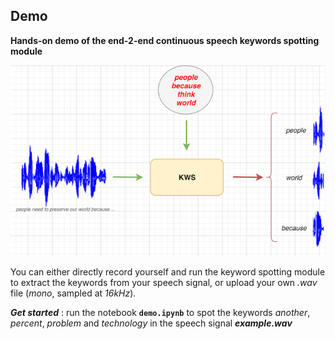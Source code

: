 ## Demo
**Hands-on demo of the end-2-end continuous speech keywords spotting module**

![kws_diagram](demo_img.png)

You can either directly record yourself and run the keyword spotting module to extract the keywords from your speech signal, or upload your own *.wav* file (*mono*, sampled at *16kHz*). <br>

***Get started*** : run the notebook __`demo.ipynb`__ to spot the keywords *another*, *percent*, *problem* and *technology* in the speech signal ***example.wav***